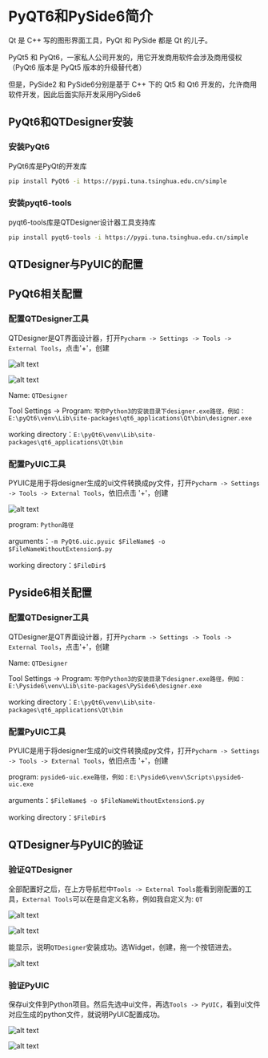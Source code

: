 # PyQT6和PySide6简介

Qt 是 C++ 写的图形界面工具，PyQt 和 PySide 都是 Qt 的儿子。

PyQt5 和 PyQt6，一家私人公司开发的，用它开发商用软件会涉及商用侵权（PyQt6 版本是 PyQt5 版本的升级替代者）

但是，PySide2 和 PySide6分别是基于 C++ 下的 Qt5 和 Qt6 开发的，允许商用软件开发，因此后面实际开发采用PySide6

## PyQt6和QTDesigner安装

### 安装PyQt6

PyQt6库是PyQt的开发库

```sh
pip install PyQt6 -i https://pypi.tuna.tsinghua.edu.cn/simple
```

### 安装pyqt6-tools

pyqt6-tools库是QTDesigner设计器工具支持库

```sh
pip install pyqt6-tools -i https://pypi.tuna.tsinghua.edu.cn/simple
```

## QTDesigner与PyUIC的配置

## PyQt6相关配置

### 配置QTDesigner工具

QTDesigner是QT界面设计器，打开`Pycharm -> Settings -> Tools -> External Tools`，点击'+'，创建

![alt text](image.png)

![alt text](image-1.png)

Name: `QTDesigner`

Tool Settings -> Program: `写你Python3的安装目录下designer.exe路径，例如：E:\pyQt6\venv\Lib\site-packages\qt6_applications\Qt\bin\designer.exe`

working directory：`E:\pyQt6\venv\Lib\site-packages\qt6_applications\Qt\bin`

### 配置PyUIC工具

PYUIC是用于将designer生成的ui文件转换成py文件，打开`Pycharm -> Settings -> Tools -> External Tools`，依旧点击 '+'，创建

![alt text](image-2.png)

program: `Python路径`

arguments：`-m PyQt6.uic.pyuic $FileName$ -o $FileNameWithoutExtension$.py`

working directory：`$FileDir$`

## Pyside6相关配置

### 配置QTDesigner工具

QTDesigner是QT界面设计器，打开`Pycharm -> Settings -> Tools -> External Tools`，点击'+'，创建

Name: `QTDesigner`

Tool Settings -> Program: `写你Python3的安装目录下designer.exe路径，例如：E:\Pyside6\venv\Lib\site-packages\PySide6\designer.exe`

working directory：`E:\pyQt6\venv\Lib\site-packages\qt6_applications\Qt\bin`

### 配置PyUIC工具

PYUIC是用于将designer生成的ui文件转换成py文件，打开`Pycharm -> Settings -> Tools -> External Tools`，依旧点击 '+'，创建

program: `pyside6-uic.exe路径，例如：E:\Pyside6\venv\Scripts\pyside6-uic.exe`

arguments：`$FileName$ -o $FileNameWithoutExtension$.py`

working directory：`$FileDir$`

## QTDesigner与PyUIC的验证

### 验证QTDesigner

全部配置好之后，在上方导航栏中`Tools -> External Tools`能看到刚配置的工具，`External Tools`可以在是自定义名称，例如我自定义为: `QT`

![alt text](image-4.png)

![alt text](image-3.png)

能显示，说明`QTDesigner`安装成功。选Widget，创建，拖一个按钮进去。

![alt text](image-6.png)

### 验证PyUIC

保存ui文件到Python项目。然后先选中ui文件，再选`Tools -> PyUIC`，看到ui文件对应生成的python文件，就说明PyUIC配置成功。

![alt text](image-7.png)

![alt text](image-8.png)